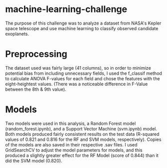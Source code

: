 # machine-learning-challenge

The purpose of this challenge was to analyze a dataset from NASA's Kepler space telescope and use machine learning to classify observed candidate exoplanets.

# Preprocessing

The dataset used was fairly large (41 columns), so in order to minimize potential bias from including unnecessary fields, I used the f_classif method to calculate ANOVA F-values for each field and chose the features with the eight-heightest values. (There was a noticeable difference in F-Value between the 8th & 9th value).

# Models

Two models were used in this analysis, a Random Forest model (random_forest.ipynb), and a Support Vector Machine (svm.ipynb) model. Both models produced fairly consistent results on the test data (R-squared values of 0.821 and 0.816 for the RF and SVM models, respectively). Copies of the models are also saved in their respective .sav files. I used GridSearchCV to adjust the model parameters for models, and this produced a slightly greater effect for the RF Model (score of 0.844) than it did the SVM model (0.820).

